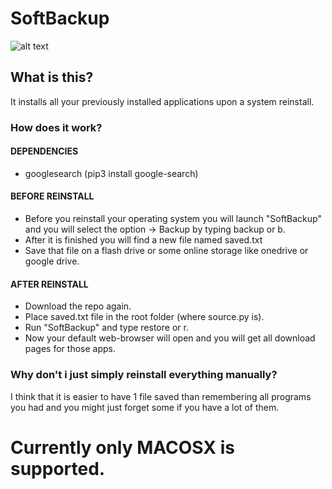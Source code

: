 # SoftBackup

![alt text](https://media1.tenor.com/images/2a03db1ad9e32df40e5b36a0fc49e140/tenor.gif?itemid=11822909)

## What is this?

It installs all your previously installed applications upon a system reinstall.


### How does it work?

#### DEPENDENCIES

- googlesearch (pip3 install google-search)

#### BEFORE REINSTALL

- Before you reinstall your operating system you will launch "SoftBackup" and you will select the option -> Backup by typing backup or b.
- After it is finished you will find a new file named saved.txt
- Save that file on a flash drive or some online storage like onedrive or google drive.

#### AFTER REINSTALL
- Download the repo again.
- Place saved.txt file in the root folder (where source.py is).
- Run "SoftBackup" and type restore or r.
- Now your default web-browser will open and you will get all download pages for those apps.

### Why don't i just simply reinstall everything manually?

I think that it is easier to have 1 file saved than remembering all programs you had and you might just forget some if you have a lot of them.

# Currently only MACOSX is supported.
